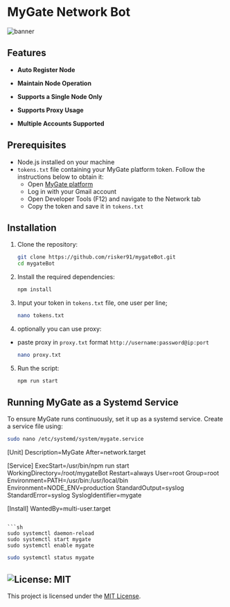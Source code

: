 # MyGate Network Bot
![banner](image.png)


## Features

- **Auto Register Node**
- **Maintain Node Operation**

- **Supports a Single Node Only**
- **Supports Proxy Usage**
- **Multiple Accounts Supported**

## Prerequisites

- Node.js installed on your machine
- `tokens.txt` file containing your MyGate platform token. Follow the instructions below to obtain it:
  - Open [MyGate platform](https://app.mygate.network/login?code=TyaDsk)
  - Log in with your Gmail account
  - Open Developer Tools (F12) and navigate to the Network tab
  - Copy the token and save it in `tokens.txt`

## Installation

1. Clone the repository:
    ```sh
    git clone https://github.com/risker91/mygateBot.git
    cd mygateBot
    ```

2. Install the required dependencies:
    ```sh
    npm install
    ```
3. Input your token in `tokens.txt` file, one user per line;
    ```sh
    nano tokens.txt
    ```
4. optionally you can use proxy: 
- paste proxy in `proxy.txt` format `http://username:password@ip:port` 
    ```sh
    nano proxy.txt
    ```
5. Run the script:
    ```sh
    npm run start
    ```

## Running MyGate as a Systemd Service  

To ensure MyGate runs continuously, set it up as a systemd service. Create a service file using:  

```sh
sudo nano /etc/systemd/system/mygate.service

```
[Unit]
Description=MyGate
After=network.target

[Service]
ExecStart=/usr/bin/npm run start
WorkingDirectory=/root/mygateBot
Restart=always
User=root
Group=root
Environment=PATH=/usr/bin:/usr/local/bin
Environment=NODE_ENV=production
StandardOutput=syslog
StandardError=syslog
SyslogIdentifier=mygate

[Install]
WantedBy=multi-user.target
```

```sh
sudo systemctl daemon-reload
sudo systemctl start mygate
sudo systemctl enable mygate
```

```sh
sudo systemctl status mygate
```

## ![License: MIT](https://img.shields.io/badge/License-MIT-yellow.svg)

This project is licensed under the [MIT License](LICENSE).
